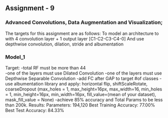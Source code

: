 ## Assignment - 9
### Advanced Convolutions, Data Augmentation and Visualization;

The targets for this assignment are as follows: 
To model an architecture to with 4 convolution layer + 1 output layer [C1-C2-C3-C4-0] 
And use depthwise convolution, dilation, stride and albumentation 

### Model_1
Target:
        -total RF must be more than 44  
        -one of the layers must use Dilated Convolution
        -one of the layers must use Depthwise Separable Convolution 
        -add FC after GAP to target #of classes 
        -use albumentation library and apply:
                        horizontal flip,
                        shiftScaleRotate,
                        coarseDropout (max_holes = 1, max_height=16px, max_width=16, min_holes = 1, min_height=16px, min_width=16px, fill_value=(mean of your dataset), mask_fill_value = None)
        -achieve 85% accuracy and Total Params to be less than 200k.
Results:
        Parameters: 194,120
        Best Training Accuracy: 77.00%
        Best Test Accuracy: 84.33%


